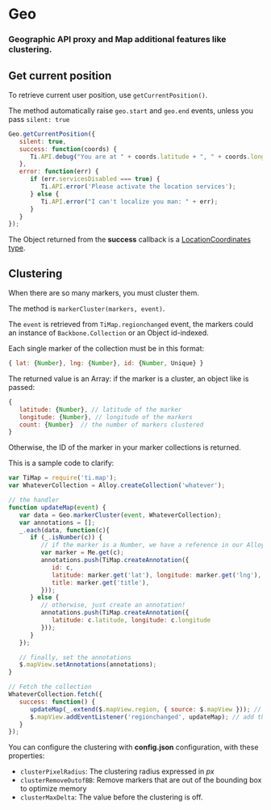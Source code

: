 # Geo

### Geographic API proxy and Map additional features like clustering.

## Get current position

To retrieve current user position, use `getCurrentPosition()`.

The method automatically raise `geo.start` and `geo.end` events, unless you pass `silent: true`

```js
Geo.getCurrentPosition({
   silent: true,
   success: function(coords) {
      Ti.API.debug("You are at " + coords.latitude + ", " + coords.longitude);
   },
   error: function(err) {
      if (err.servicesDisabled === true) {
         Ti.API.error('Please activate the location services');
      } else {
         Ti.API.error("I can't localize you man: " + err);
      }
   }
});
```

The Object returned from the **success** callback is a [LocationCoordinates type](http://docs.appcelerator.com/titanium/3.0/#!/api/LocationCoordinates).

## Clustering

When there are so many markers, you must cluster them.

The method is `markerCluster(markers, event)`.

The `event` is retrieved from `TiMap.regionchanged` event, the markers could an instance of `Backbone.Collection` or an Object id-indexed.

Each single marker of the collection must be in this format:

```js
{ lat: {Number}, lng: {Number}, id: {Number, Unique} }
```

The returned value is an Array: if the marker is a cluster, an object like is passed:

```js
{ 
   latitude: {Number}, // latitude of the marker
   longitude: {Number}, // longitude of the markers
   count: {Number}  // the number of markers clustered
}
```

Otherwise, the ID of the marker in your marker collections is returned.

This is a sample code to clarify:

```js
var TiMap = require('ti.map');
var WhateverCollection = Alloy.createCollection('whatever');

// the handler
function updateMap(event) {
   var data = Geo.markerCluster(event, WhateverCollection);
   var annotations = [];
   _.each(data, function(c){
      if (_.isNumber(c)) {
         // if the marker is a Number, we have a reference in our AlloyCollection or HashMap
         var marker = Me.get(c); 
         annotations.push(TiMap.createAnnotation({
         	id: c,
         	latitude: marker.get('lat'), longitude: marker.get('lng'),
         	title: marker.get('title'),
         }));
      } else {
         // otherwise, just create an annotation!
         annotations.push(TiMap.createAnnotation({
            latitude: c.latitude, longitude: c.longitude
         }));
      }
   });

   // finally, set the annotations
   $.mapView.setAnnotations(annotations);
}

// Fetch the collection
WhateverCollection.fetch({
   success: function() {
      updateMap(_.extend($.mapView.region, { source: $.mapView })); // Render the clusters first-time
      $.mapView.addEventListener('regionchanged', updateMap); // add the handler to update the map every time that a regionbound is changed
   }
});
```

You can configure the clustering with **config.json** configuration, with these properties:

* `clusterPixelRadius`: The clustering radius expressed in *px*
* `clusterRemoveOutofBB`: Remove markers that are out of the bounding box to optimize memory
* `clusterMaxDelta`: The value before the clustering is off.
